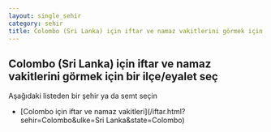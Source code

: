 ```yaml
---
layout: single_sehir
category: sehir
title: Colombo (Sri Lanka) için iftar ve namaz vakitlerini görmek için bir ilçe/eyalet seç
---
```



## Colombo (Sri Lanka) için iftar ve namaz vakitlerini görmek için bir ilçe/eyalet seç

Aşağıdaki listeden bir şehir ya da semt seçin


* [Colombo için iftar ve namaz vakitleri](/iftar.html?sehir=Colombo&ulke=Sri Lanka&state=Colombo)
